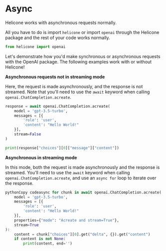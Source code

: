 # Async

Helicone works with asynchronous requests normally.

All you have to do is import `helicone` or import `openai` through the Helicone package and the rest of your code works normally.

```python
from helicone import openai
```

Let's demonstrate how you'd make synchronous or asynchronous requests with the OpenAI package. The following examples work with or without Helicone!



**Asynchronous requests not in streaming mode**

Here, the request is made asynchronously, and the response is not streamed. Note that you'll need to use the `await` keyword when calling `openai.ChatCompletion.acreate`.

```python
response = await openai.ChatCompletion.acreate(
    model = 'gpt-3.5-turbo',
    messages = [{
        'role': 'user',
        'content': "Hello World!"
    }],
    stream=False
)

print(response["choices"][0]["message"]["content"])
```



**Asynchronous in streaming mode**

In this mode, both the request is made asynchronously and the response is streamed. You'll need to use the `await` keyword when calling `openai.ChatCompletion.acreate`, and use an `async for` loop to iterate over the response.

```python
pythonCopy codeasync for chunk in await openai.ChatCompletion.acreate(
    model = 'gpt-3.5-turbo',
    messages = [{
        'role': 'user',
        'content': "Hello World!"
    }],
    properties={"mode": "Acreate and stream=True"},
    stream=True
):
    content = chunk["choices"][0].get("delta", {}).get("content")
    if content is not None:
        print(content, end='')
```
